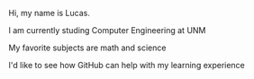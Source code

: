Hi, my name is Lucas.

I am currently studing Computer Engineering at UNM

My favorite subjects are math and science 

I'd like to see how GitHub can help with my learning experience
